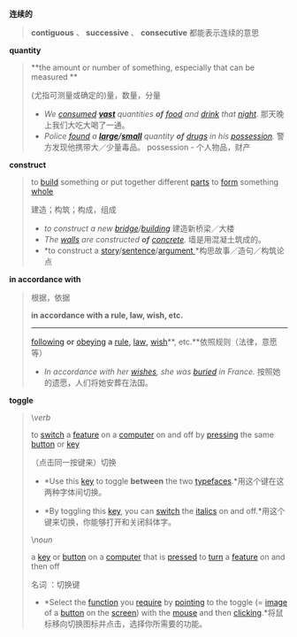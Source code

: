 **连续的**

>  **contiguous** 、 **successive** 、 **consecutive** 都能表示连续的意思

**quantity**

> **the  amount or  number of something, especially that can be measured **
>
> (尤指可测量或确定的)量，数量，分量
>
> - *We [consumed](https://dictionary.cambridge.org/zhs/词典/英语-汉语-简体/consume) **[vast](https://dictionary.cambridge.org/zhs/词典/英语-汉语-简体/vast)** quantities **of** [food](https://dictionary.cambridge.org/zhs/词典/英语-汉语-简体/food) and [drink](https://dictionary.cambridge.org/zhs/词典/英语-汉语-简体/drink) that [night](https://dictionary.cambridge.org/zhs/词典/英语-汉语-简体/night).*   那天晚上我们大吃大喝了一通。
> - *Police [found](https://dictionary.cambridge.org/zhs/词典/英语-汉语-简体/found) a **[large](https://dictionary.cambridge.org/zhs/词典/英语-汉语-简体/large)/[small](https://dictionary.cambridge.org/zhs/词典/英语-汉语-简体/small)** quantity **of** [drugs](https://dictionary.cambridge.org/zhs/词典/英语-汉语-简体/drug) in his [possession](https://dictionary.cambridge.org/zhs/词典/英语-汉语-简体/possession).* 警方发现他携带大／少量毒品。  possession - 个人物品，财产

**construct**

>to [build](https://dictionary.cambridge.org/zhs/词典/英语-汉语-简体/build) something or put together different [parts](https://dictionary.cambridge.org/zhs/词典/英语-汉语-简体/part) to [form](https://dictionary.cambridge.org/zhs/词典/英语-汉语-简体/form) something [whole](https://dictionary.cambridge.org/zhs/词典/英语-汉语-简体/whole)
>
>建造；构筑；构成，组成
>
>- *to construct a new [bridge](https://dictionary.cambridge.org/zhs/词典/英语-汉语-简体/bridge)/[building](https://dictionary.cambridge.org/zhs/词典/英语-汉语-简体/building)* 建造新桥梁／大楼
>- *The [walls](https://dictionary.cambridge.org/zhs/词典/英语-汉语-简体/wall) are constructed **of** [concrete](https://dictionary.cambridge.org/zhs/词典/英语-汉语-简体/concrete).* 墙是用混凝土筑成的。
>- *to construct a [story](https://dictionary.cambridge.org/zhs/词典/英语-汉语-简体/story)/[sentence](https://dictionary.cambridge.org/zhs/词典/英语-汉语-简体/sentence)/[argument ](https://dictionary.cambridge.org/zhs/词典/英语-汉语-简体/argument)*构思故事／造句／构筑论点

**in accordance with**

> 根据，依据
>
> **in accordance with a rule, law, wish, etc.**
>
> ---
>
> [following](https://dictionary.cambridge.org/zhs/词典/英语-汉语-简体/following) **or** [obeying](https://dictionary.cambridge.org/zhs/词典/英语-汉语-简体/obey) **a** [rule](https://dictionary.cambridge.org/zhs/词典/英语-汉语-简体/rule)**,** [law](https://dictionary.cambridge.org/zhs/词典/英语-汉语-简体/law)**,** [wish](https://dictionary.cambridge.org/zhs/词典/英语-汉语-简体/wish)**, etc.**依照规则（法律，意愿等）
>
> 
>
> - *In accordance with her [wishes](https://dictionary.cambridge.org/zhs/词典/英语-汉语-简体/wish), she was [buried](https://dictionary.cambridge.org/zhs/词典/英语-汉语-简体/bury) in France.* 按照她的遗愿，人们将她安葬在法国。

**toggle**

> \\*verb* 
>
> to [switch](https://dictionary.cambridge.org/zhs/词典/英语-汉语-简体/switch) a [feature](https://dictionary.cambridge.org/zhs/词典/英语-汉语-简体/feature) on a [computer](https://dictionary.cambridge.org/zhs/词典/英语-汉语-简体/computer) on and off by [pressing](https://dictionary.cambridge.org/zhs/词典/英语-汉语-简体/pressing) the same [button](https://dictionary.cambridge.org/zhs/词典/英语-汉语-简体/button) or [key](https://dictionary.cambridge.org/zhs/词典/英语-汉语-简体/key)
>
> （点击同一按键来）切换
>
> - *Use this [key](https://dictionary.cambridge.org/zhs/词典/英语-汉语-简体/key) to toggle **between** the two [typefaces](https://dictionary.cambridge.org/zhs/词典/英语-汉语-简体/typeface).*用这个键在这两种字体间切换。
>
> - *By toggling this [key](https://dictionary.cambridge.org/zhs/词典/英语-汉语-简体/key), you can [switch](https://dictionary.cambridge.org/zhs/词典/英语-汉语-简体/switch) the [italics](https://dictionary.cambridge.org/zhs/词典/英语-汉语-简体/italics) on and off.*用这个键来切换，你能够打开和关闭斜体字。
>
> \\*noun*
>
> a [key](https://dictionary.cambridge.org/zhs/词典/英语-汉语-简体/key) or [button](https://dictionary.cambridge.org/zhs/词典/英语-汉语-简体/button) on a [computer](https://dictionary.cambridge.org/zhs/词典/英语-汉语-简体/computer) that is [pressed](https://dictionary.cambridge.org/zhs/词典/英语-汉语-简体/pressed) to [turn](https://dictionary.cambridge.org/zhs/词典/英语-汉语-简体/turn) a [feature](https://dictionary.cambridge.org/zhs/词典/英语-汉语-简体/feature) on and then off
>
> 名词 ：切换键
>
> - *Select the [function](https://dictionary.cambridge.org/zhs/词典/英语-汉语-简体/function) you [require](https://dictionary.cambridge.org/zhs/词典/英语-汉语-简体/require) by [pointing](https://dictionary.cambridge.org/zhs/词典/英语-汉语-简体/pointing) to the toggle (= [image](https://dictionary.cambridge.org/zhs/词典/英语-汉语-简体/image) of a [button](https://dictionary.cambridge.org/zhs/词典/英语-汉语-简体/button) on the [screen](https://dictionary.cambridge.org/zhs/词典/英语-汉语-简体/screen)) with the [mouse](https://dictionary.cambridge.org/zhs/词典/英语-汉语-简体/mouse) and then [clicking](https://dictionary.cambridge.org/zhs/词典/英语-汉语-简体/click).*将鼠标移向切换图标并点击，选择你所需要的功能。

